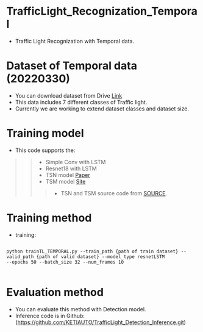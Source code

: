 # TrafficLight_Recognization_Temporal
- Traffic Light Recognization with Temporal data.

# Dataset of Temporal data (20220330)
- You can download dataset from Drive [Link](https://drive.google.com/file/d/1ZQe18rX6ilrpxEruoFVR7HvWfGd6CFba/view?usp=sharing)
- This data includes 7 different classes of Traffic light.
- Currently we are working to extend dataset classes and dataset size.

# Training model
- This code supports the:
>> - Simple Conv with LSTM 
>> - Resnet18 with LSTM
>> - TSN model [Paper](https://arxiv.org/pdf/1705.02953.pdf) 
>> - TSM model [Site](https://tinyml.mit.edu/projects/tsm/)
>>> - TSN and TSM source code from [SOURCE](https://github.com/mit-han-lab/temporal-shift-module).
# Training method
- training:   
<pre>
<code>
python trainTL_TEMPORAL.py --train_path {path of train dataset} --valid_path {path of valid dataset} --model_type resnetLSTM
--epochs 50 --batch_size 32 --num_frames 10
</code>
</pre>

# Evaluation method
- You can evaluate this method with Detection model.
- Inference code is in Github: (https://github.com/KETIAUTO/TrafficLight_Detection_Inference.git)
